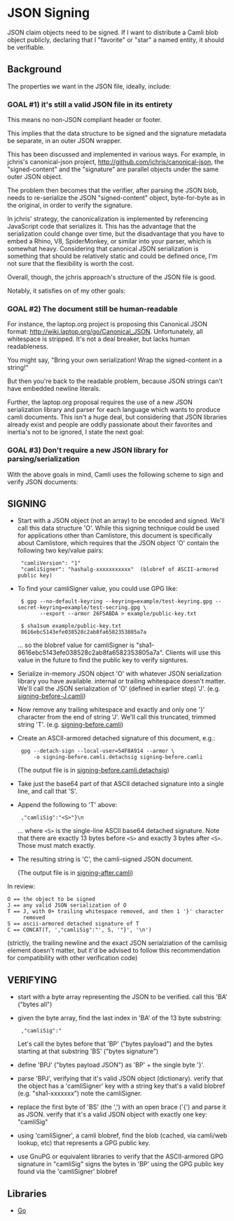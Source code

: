 # JSON Signing

JSON claim objects need to be signed.  If I want to distribute a Camli
blob object publicly, declaring that I "favorite" or "star" a named
entity, it should be verifiable.

## Background

The properties we want in the JSON file, ideally, include:

### GOAL #1) it's still a valid JSON file in its entirety

This means no non-JSON compliant header or footer.

This implies that the data structure to be signed and the signature
metadata be separate, in an outer JSON wrapper.

This has been discussed and implemented in various ways.  For example,
in jchris's canonical-json project, http://github.com/jchris/canonical-json,
the "signed-content" and the "signature" are parallel objects under the
same outer JSON object.

The problem then becomes that the verifier, after parsing the JSON
blob, needs to re-serialize the JSON "signed-content" object,
byte-for-byte as in the original, in order to verify the signature.

In jchris' strategy, the canonicalization is implemented by
referencing JavaScript code that serializes it.  This has the
advantage that the serialization could change over time, but the
disadvantage that you have to embed a Rhino, V8, SpiderMonkey, or
similar into your parser, which is somewhat heavy.  Considering that
canonical JSON serialization is something that should be relatively
static and could be defined once, I'm not sure that the flexibility is
worth the cost.

Overall, though, the jchris approach's structure of the JSON file is
good.

Notably, it satisfies on of my other goals:

### GOAL #2) The document still be human-readable

For instance, the laptop.org project is proposing this Canonical JSON format:
http://wiki.laptop.org/go/Canonical_JSON.  Unfortunately, all whitespace is
stripped.  It's not a deal breaker, but lacks human readableness.

You might say, "Bring your own serialization! Wrap the signed-content
in a string!"

But then you're back to the readable problem, because JSON strings
can't have embedded newline literals.

Further, the laptop.org proposal requires the use of a new JSON
serialization library and parser for each language which wants to
produce camli documents.  This isn't a huge deal, but considering that
JSON libraries already exist and people are oddly passionate about
their favorites and inertia's not to be ignored, I state the next
goal:

### GOAL #3) Don't require a new JSON library for parsing/serialization

With the above goals in mind, Camli uses the following scheme to sign
and verify JSON documents:

## SIGNING

-  Start with a JSON object (not an array) to be encoded and signed.
   We'll call this data structure 'O'. While this signing technique
   could be used for applications other than Camlistore, this document
   is specifically about Camlistore, which requires that the JSON
   object 'O' contain the following two key/value pairs:

        "camliVersion": "1"
        "camliSigner": "hashalg-xxxxxxxxxxx"  (blobref of ASCII-armored public key)

-  To find your camliSigner value, you could use GPG like:

        $ gpg --no-default-keyring --keyring=example/test-keyring.gpg --secret-keyring=example/test-secring.gpg \
              --export --armor 26F5ABDA > example/public-key.txt

        $ sha1sum example/public-key.txt
        8616ebc5143efe038528c2ab8fa6582353805a7a

    ... so the blobref value for camliSigner is "sha1-8616ebc5143efe038528c2ab8fa6582353805a7a".
    Clients will use this value in the future to find the public key to verify
    signtures.

-  Serialize in-memory JSON object 'O' with whatever JSON
   serialization library you have available.  internal or trailing
   whitespace doesn't matter. We'll call the JSON serialization of
   'O' (defined in earlier step) 'J'.
   (e.g. [signing-before-J.camli](./example/signing-before-J.camli))

-  Now remove any trailing whitespace and exactly and only one '}'
   character from the end of string 'J'. We'll call this truncated,
   trimmed string 'T'.
   (e.g. [signing-before.camli](./example/signing-before.camli))

-  Create an ASCII-armored detached signature of this document,
   e.g.:

        gpg --detach-sign --local-user=54F8A914 --armor \
            -o signing-before.camli.detachsig signing-before.camli

   (The output file is in [signing-before.camli.detachsig](./example/signing-before.camli.detachsig))

-  Take just the base64 part of that ASCII detached signature
   into a single line, and call that 'S'.

-  Append the following to 'T' above:

        ,"camliSig":"<S>"}\n

   ... where `<S>` is the single-line ASCII base64 detached signature.
   Note that there are exactly 13 bytes before `<S>` and exactly
   3 bytes after `<S>`.  Those must match exactly.

-  The resulting string is 'C', the camli-signed JSON document.

   (The output file is in [signing-after.camli](./example/signing-after.camli))

In review:

    O == the object to be signed
    J == any valid JSON serialization of O
    T == J, with 0+ trailing whitespace removed, and then 1 '}' character
         removed
    S == ascii-armored detached signature of T
    C == CONCAT(T, ',"camliSig":"', S, '"}', '\n')

(strictly, the trailing newline and the exact JSON serialziation of
the camlisig element doesn't matter, but it'd be advised to follow
this recommendation for compatibility with other verification code)

## VERIFYING

-  start with a byte array representing the JSON to be verified.
   call this 'BA' ("bytes all")

-  given the byte array, find the last index in 'BA' of the 13 byte
   substring:

        ,"camliSig":"

   Let's call the bytes before that 'BP' ("bytes payload") and the bytes
   starting at that substring 'BS' ("bytes signature")

-  define 'BPJ' ("bytes payload JSON") as 'BP' + the single byte '}'.

-  parse 'BPJ', verifying that it's valid JSON object (dictionary).
   verify that the object has a 'camliSigner' key with a string key
   that's a valid blobref (e.g. "sha1-xxxxxxx") note the camliSigner.

-  replace the first byte of 'BS' (the ',') with an open brace ('{')
   and parse it as JSON. verify that it's a valid JSON object with
   exactly one key: "camliSig"

-  using 'camliSigner', a camli blobref, find the blob (cached, via
   camli/web lookup, etc) that represents a GPG public key.

-  use GnuPG or equivalent libraries to verify that the ASCII-armored
   GPG signature in "camliSig" signs the bytes in 'BP' using the
   GPG public key found via the 'camliSigner' blobref

## Libraries

* [Go](/pkg/jsonsign)
